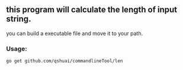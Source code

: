 ## this program will calculate the length of input string.
you can build a executable file and move it to your path.

### Usage: 

```
go get github.com/qshuai/commandlineTool/len
```


